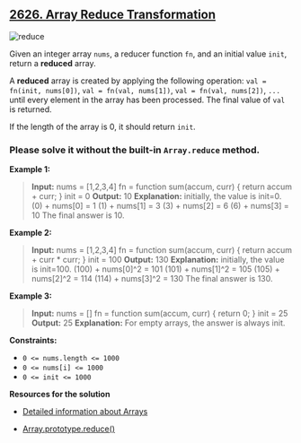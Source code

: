 ## [2626. Array Reduce Transformation](https://leetcode.com/problems/array-reduce-transformation/)

![reduce](https://dmitripavlutin.com/javascript-array-reduce/cover.png)

Given an integer array `nums`, a reducer function `fn`, and an initial value `init`, return a **reduced** array.

A **reduced** array is created by applying the following operation: `val = fn(init, nums[0])`, `val = fn(val, nums[1])`, `val = fn(val, nums[2])`, `...` until every element in the array has been processed. The final value of `val` is returned.

If the length of the array is 0, it should return `init`.

### Please solve it without the built-in `Array.reduce` method.

**Example 1:**

> **Input:** nums = [1,2,3,4] fn = function sum(accum, curr) { return accum + curr; } init = 0
> **Output:** 10
> **Explanation:** initially, the value is init=0.
> (0) + nums[0] = 1
> (1) + nums[1] = 3
> (3) + nums[2] = 6
> (6) + nums[3] = 10
> The final answer is 10.

**Example 2:**

> **Input:** nums = [1,2,3,4] fn = function sum(accum, curr) { return accum + curr \* curr; } init = 100
> **Output:** 130
> **Explanation:** initially, the value is init=100.
> (100) + nums[0]^2 = 101
> (101) + nums[1]^2 = 105
> (105) + nums[2]^2 = 114
> (114) + nums[3]^2 = 130
> The final answer is 130.

**Example 3:**

> **Input:** nums = [] fn = function sum(accum, curr) { return 0; } init = 25
> **Output:** 25
> **Explanation:** For empty arrays, the answer is always init.

**Constraints:**

- `0 <= nums.length <= 1000`
- `0 <= nums[i] <= 1000`
- `0 <= init <= 1000`

**Resources for the solution**

- [Detailed information about Arrays](https://javascript.info/array)

- [ Array.prototype.reduce()](https://developer.mozilla.org/en-US/docs/Web/JavaScript/Reference/Global_Objects/Array/reduce)
